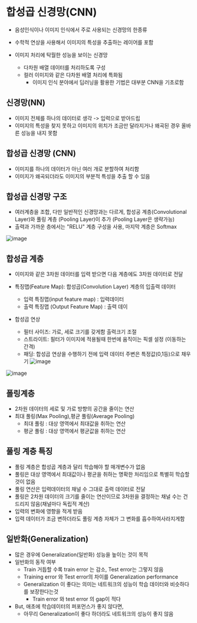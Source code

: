 # 합성곱 신경망(CNN)

  - 음성인식이나 이미지 인식에서 주로 사용되는 신경망의 한종류

  - 수학적 연상을 사용해서 이미지의 특성을 추출하는 레이어를 포함

  - 이미지 처리에 탁월한 성능을 보이는 신경망
    - 다차원 배열 데이터를 처리하도록 구성
    - 컬러 이미지와 같은 다차원 배열 처리에 특화됨
      - 이미지 인식 분야에서 딥러닝을 활용한 기법은 대부분 CNN을 기초로함

## 신경망(NN)
  - 이미지 전체를 하나의 데이터로 생각 -> 입력으로 받아드립
  - 이미지의 특성을 찾지 못하고 이미지의 위치가 조금만 달라지거나 왜곡된 경우 올바른 성능을 내지 못함

## 합성곱 신경망 (CNN)
  - 이미지를 하나의 데이터가 아닌 여러 개로 분할하여 처리함
  - 이미지가 왜곡되더라도 이미지의 부분적 특성을 추출 할 수 있음

## 합성곱 신경망 구조
  - 여러계층을 조합, 다만 일반적인 신경망과는 다르게, 합성공 계층(Convolutional Layer)와 풀링 계층 (Pooling Layer)이 추가 (Pooling Layer은 생략가능)
  - 출력과 가까운 층에서는 "RELU" 계층 구성을 사용, 마지막 계층은 Softmax

![image](https://user-images.githubusercontent.com/80855939/210292063-905e7db1-8c48-4997-b160-f9b250b4df73.png)


## 합성곱 계층
  - 이미지와 같은 3차원 데이터를 입력 받으면 다음 계층에도 3차원 데이터로 전달
  - 특징맵(Feature Map): 합성곱(Convolution Layer) 계층의 입출력 데이터
    - 입력 특징맵(input feature map) : 입력데이터
    - 출력 특징맵 (Output Feature Map) : 출력 데이
  
  - 합성곱 연상
    - 필터 사이즈: 가로, 세로 크기를 갖게함 출력크기 조절
    - 스트라이트: 필터가 이미지에 적용될때 한번에 움직이는 픽셀 설정 (이동하는 간격)
    - 패딩: 합성곱 연상을 수행하기 전에 입력 데이터 주변은 특정값(0,1등)으로 채우기
![image](https://user-images.githubusercontent.com/80855939/210292796-bd6e1327-151d-484b-ab3e-02ec6a0af5ff.png)



  ![image](https://user-images.githubusercontent.com/80855939/210292599-d319aae2-5cd5-4a1a-9a69-329e72bccb68.png)


## 폴링계층

  - 2차원 데이터의 세로 및 가로 방향의 공간을 줄이는 연산
  - 최대 풀링(Max Pooling),평균 풀링(Average Pooling)
    - 최대 풀링 : 대상 영역에서 최대값을 취하는 연산
    - 평균 풀링 : 대상 영역에서 평균값을 취하는 연산
    
## 풀링 계층 특징
  - 풀링 계층은 합성곱 계층과 달리 학습해야 할 매개변수가 없음
  - 풀링은 대상 영역에서 최대값이나 평균을 취하는 명확한 처리임으로 특별히 학습할 것이 없음
  - 풀링 연산은 입력데이터의 채널 수 그대로 출력 데이터로 전달
  - 풀링은 2차원 데이터의 크기를 줄이는 연산이므로 3차원을 결정하는 채널 수는 건드리지 않음(채널마다 독립적 계산)
  - 입력의 변화에 영향을 적게 받음
  - 입력 데이터가 조금 변하더라도 풀링 계층 자체가 그 변화를 흡수하여사라지게함


## 일반화(Generalization)
  - 많은 경우에 Generalization(일반화) 성능을 높이는 것이 목적
  - 일반화의 동작 여부
    - Train 거듭할 수록 train error 는 감소, Test error는 그렇지 않음
    - Training error 와 Test error의 차이를 Generalization performance
    - Generalization 이 좋다는 의미는 네트워크의 성능이 학습 데이터와 비슷하다를 보장한다는것
      - Train error 와 test error 의 gap이 적다
  - But, 애초에 학습데이터의 퍼포먼스가 좋지 않다면,
    - 아무리 Generalization이 좋다 하더라도 네트워크의 성능이 좋지 않음



